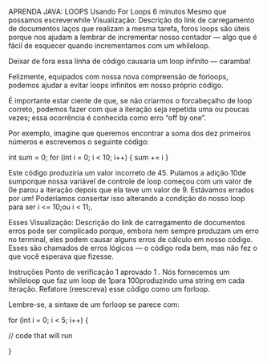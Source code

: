 APRENDA JAVA: LOOPS
Usando For Loops
6 minutos
Mesmo que possamos escreverwhile 
Visualização: Descrição do link de carregamento de documentos
laços
que realizam a mesma tarefa, foros loops são úteis porque nos ajudam a lembrar de incrementar nosso contador — algo que é fácil de esquecer quando incrementamos com um whileloop.

Deixar de fora essa linha de código causaria um loop infinito — caramba!

Felizmente, equipados com nossa nova compreensão de forloops, podemos ajudar a evitar loops infinitos em nosso próprio código.

É importante estar ciente de que, se não criarmos o forcabeçalho de loop correto, podemos fazer com que a iteração seja repetida uma ou poucas vezes; essa ocorrência é conhecida como erro “off by one”.

Por exemplo, imagine que queremos encontrar a soma dos dez primeiros números e escrevemos o seguinte código:

int sum = 0;
for (int i = 0; i < 10; i++) {
  sum += i
}

Este código produziria um valor incorreto de 45. Pulamos a adição 10de sumporque nossa variável de controle de loop começou com um valor de 0e parou a iteração depois que ela teve um valor de 9. Estávamos errados por um! Poderíamos consertar isso alterando a condição do nosso loop para ser i <= 10;ou i < 11;.

Esses
Visualização: Descrição do link de carregamento de documentos
erros
pode ser complicado porque, embora nem sempre produzam um erro no terminal, eles podem causar alguns erros de cálculo em nosso código. Esses são chamados de erros lógicos — o código roda bem, mas não fez o que você esperava que fizesse.

Instruções
Ponto de verificação 1 aprovado
1 .
Nós fornecemos um whileloop que faz um loop de 1para 100produzindo uma string em cada iteração. Refatore (reescreva) esse código como um forloop.

Lembre-se, a sintaxe de um forloop se parece com:

for (int i = 0; i < 5; i++) {

  // code that will run

}
